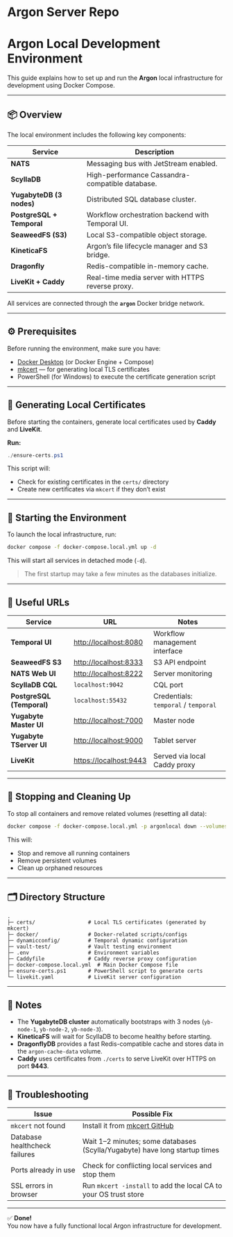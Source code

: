 # Argon Server Repo


# Argon Local Development Environment

This guide explains how to set up and run the **Argon** local infrastructure for development using Docker Compose.

---

## 📦 Overview

The local environment includes the following key components:

| Service | Description |
|----------|--------------|
| **NATS** | Messaging bus with JetStream enabled. |
| **ScyllaDB** | High-performance Cassandra-compatible database. |
| **YugabyteDB (3 nodes)** | Distributed SQL database cluster. |
| **PostgreSQL + Temporal** | Workflow orchestration backend with Temporal UI. |
| **SeaweedFS (S3)** | Local S3-compatible object storage. |
| **KineticaFS** | Argon’s file lifecycle manager and S3 bridge. |
| **Dragonfly** | Redis-compatible in-memory cache. |
| **LiveKit + Caddy** | Real-time media server with HTTPS reverse proxy. |

All services are connected through the **`argon`** Docker bridge network.

---

## ⚙️ Prerequisites

Before running the environment, make sure you have:

- [Docker Desktop](https://www.docker.com/products/docker-desktop) (or Docker Engine + Compose)
- [mkcert](https://github.com/FiloSottile/mkcert) — for generating local TLS certificates
- PowerShell (for Windows) to execute the certificate generation script

---

## 🔐 Generating Local Certificates

Before starting the containers, generate local certificates used by **Caddy** and **LiveKit**.

**Run:**

```powershell
./ensure-certs.ps1
```

This script will:
- Check for existing certificates in the `certs/` directory  
- Create new certificates via `mkcert` if they don’t exist

---

## 🚀 Starting the Environment

To launch the local infrastructure, run:

```bash
docker compose -f docker-compose.local.yml up -d
```

This will start all services in detached mode (`-d`).

> The first startup may take a few minutes as the databases initialize.

---

## 🧠 Useful URLs

| Service | URL | Notes |
|----------|-----|-------|
| **Temporal UI** | [http://localhost:8080](http://localhost:8080) | Workflow management interface |
| **SeaweedFS S3** | [http://localhost:8333](http://localhost:8333) | S3 API endpoint |
| **NATS Web UI** | [http://localhost:8222](http://localhost:8222) | Server monitoring |
| **ScyllaDB CQL** | `localhost:9042` | CQL port |
| **PostgreSQL (Temporal)** | `localhost:55432` | Credentials: `temporal` / `temporal` |
| **Yugabyte Master UI** | [http://localhost:7000](http://localhost:7000) | Master node |
| **Yugabyte TServer UI** | [http://localhost:9000](http://localhost:9000) | Tablet server |
| **LiveKit** | [https://localhost:9443](https://localhost:9443) | Served via local Caddy proxy |

---

## 🧹 Stopping and Cleaning Up

To stop all containers and remove related volumes (resetting all data):

```bash
docker compose -f docker-compose.local.yml -p argonlocal down --volumes --remove-orphans
```

This will:
- Stop and remove all running containers  
- Remove persistent volumes  
- Clean up orphaned resources

---

## 🗂 Directory Structure

```
.
├─ certs/                 # Local TLS certificates (generated by mkcert)
├─ docker/                # Docker-related scripts/configs
├─ dynamicconfig/         # Temporal dynamic configuration
├─ vault-test/            # Vault testing environment
├─ .env                   # Environment variables
├─ Caddyfile              # Caddy reverse proxy configuration
├─ docker-compose.local.yml  # Main Docker Compose file
├─ ensure-certs.ps1       # PowerShell script to generate certs
└─ livekit.yaml           # LiveKit server configuration
```

---

## 🧩 Notes

- The **YugabyteDB cluster** automatically bootstraps with 3 nodes (`yb-node-1`, `yb-node-2`, `yb-node-3`).
- **KineticaFS** will wait for ScyllaDB to become healthy before starting.
- **DragonflyDB** provides a fast Redis-compatible cache and stores data in the `argon-cache-data` volume.
- **Caddy** uses certificates from `./certs` to serve LiveKit over HTTPS on port **9443**.

---

## 🧰 Troubleshooting

| Issue | Possible Fix |
|--------|--------------|
| `mkcert` not found | Install it from [mkcert GitHub](https://github.com/FiloSottile/mkcert) |
| Database healthcheck failures | Wait 1–2 minutes; some databases (Scylla/Yugabyte) have long startup times |
| Ports already in use | Check for conflicting local services and stop them |
| SSL errors in browser | Run `mkcert -install` to add the local CA to your OS trust store |

---

✅ **Done!**  
You now have a fully functional local Argon infrastructure for development.
